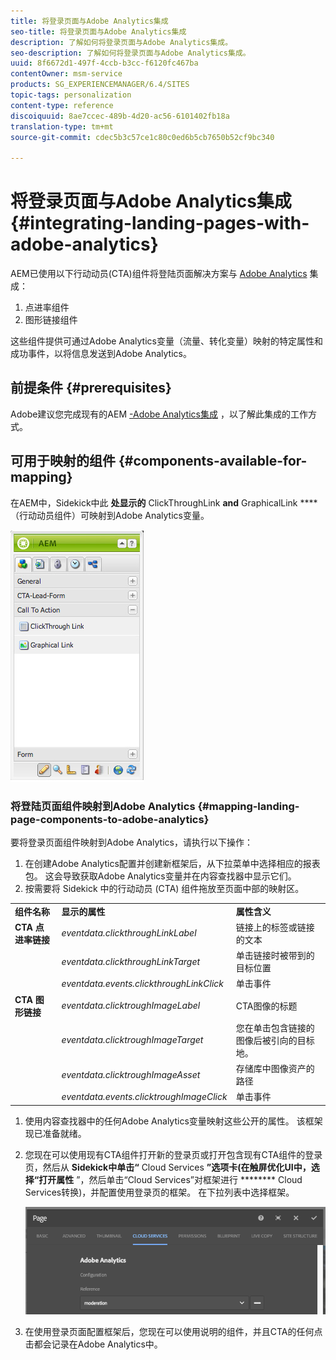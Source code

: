 ```yaml
---
title: 将登录页面与Adobe Analytics集成
seo-title: 将登录页面与Adobe Analytics集成
description: 了解如何将登录页面与Adobe Analytics集成。
seo-description: 了解如何将登录页面与Adobe Analytics集成。
uuid: 8f6672d1-497f-4ccb-b3cc-f6120fc467ba
contentOwner: msm-service
products: SG_EXPERIENCEMANAGER/6.4/SITES
topic-tags: personalization
content-type: reference
discoiquuid: 8ae7ccec-489b-4d20-ac56-6101402fb18a
translation-type: tm+mt
source-git-commit: cdec5b3c57ce1c80c0ed6b5cb7650b52cf9bc340

---
```



# 将登录页面与Adobe Analytics集成{#integrating-landing-pages-with-adobe-analytics}

AEM已使用以下行动动员(CTA)组件将登陆页面解决方案与 [Adobe Analytics](https://www.omniture.com/en/products/analytics/sitecatalyst) 集成：

1. 点进率组件
1. 图形链接组件

这些组件提供可通过Adobe Analytics变量（流量、转化变量）映射的特定属性和成功事件，以将信息发送到Adobe Analytics。

## 前提条件 {#prerequisites}

Adobe建议您完成现有的AEM [-Adobe Analytics集成](/help/sites-administering/adobeanalytics.md) ，以了解此集成的工作方式。

## 可用于映射的组件 {#components-available-for-mapping}

在AEM中，Sidekick中此 **处显示的** ClickThroughLink **and** GraphicalLink **** （行动动员组件）可映射到Adobe Analytics变量。

![chlimage_1-21](assets/chlimage_1-21.jpeg)

### 将登陆页面组件映射到Adobe Analytics {#mapping-landing-page-components-to-adobe-analytics}

要将登录页面组件映射到Adobe Analytics，请执行以下操作：

1. 在创建Adobe Analytics配置并创建新框架后，从下拉菜单中选择相应的报表包。 这会导致获取Adobe Analytics变量并在内容查找器中显示它们。
1. 按需要将 Sidekick 中的行动动员 (CTA) 组件拖放至页面中部的映射区。

<table> 
 <tbody>
  <tr>
   <td><strong>组件名称</strong></td> 
   <td><strong>显示的属性</strong></td> 
   <td><strong>属性含义</strong></td> 
  </tr>
  <tr>
   <td><strong>CTA 点进率链接</strong></td> 
   <td><i>eventdata.clickthroughLinkLabel</i><br /> </td> 
   <td>链接上的标签或链接的文本 </td> 
  </tr>
  <tr>
   <td><br type="_moz" /> </td> 
   <td><i>eventdata.clickthroughLinkTarget</i><br /> </td> 
   <td>单击链接时被带到的目标位置 </td> 
  </tr>
  <tr>
   <td><br type="_moz" /> </td> 
   <td><i>eventdata.events.clickthroughLinkClick</i><br /> </td> 
   <td>单击事件 </td> 
  </tr>
  <tr>
   <td><strong>CTA 图形链接</strong></td> 
   <td><i>eventdata.clicktroughImageLabel</i><br /> </td> 
   <td>CTA图像的标题 </td> 
  </tr>
  <tr>
   <td><br type="_moz" /> </td> 
   <td><i>eventdata.clicktroughImageTarget</i><br /> </td> 
   <td>您在单击包含链接的图像后被引向的目标地。</td> 
  </tr>
  <tr>
   <td><br type="_moz" /> </td> 
   <td><i>eventdata.clicktroughImageAsset</i><br /> </td> 
   <td>存储库中图像资产的路径 </td> 
  </tr>
  <tr>
   <td><br type="_moz" /> </td> 
   <td><i>eventdata.events.clicktroughImageClick</i><br /> </td> 
   <td>单击事件</td> 
  </tr>
 </tbody>
</table>

1. 使用内容查找器中的任何Adobe Analytics变量映射这些公开的属性。 该框架现已准备就绪。
1. 您现在可以使用现有CTA组件打开新的登录页或打开包含现有CTA组件的登录页，然后从 **Sidekick中单击“** Cloud Services **”选项卡(在触屏优化UI中，选择“打开属性** ”，然后单击“Cloud Services”对框架进行 ******** Cloud Services转换)，并配置使用登录页的框架。 在下拉列表中选择框架。

   ![chlimage_1-25](assets/chlimage_1-25.png)

1. 在使用登录页面配置框架后，您现在可以使用说明的组件，并且CTA的任何点击都会记录在Adobe Analytics中。


